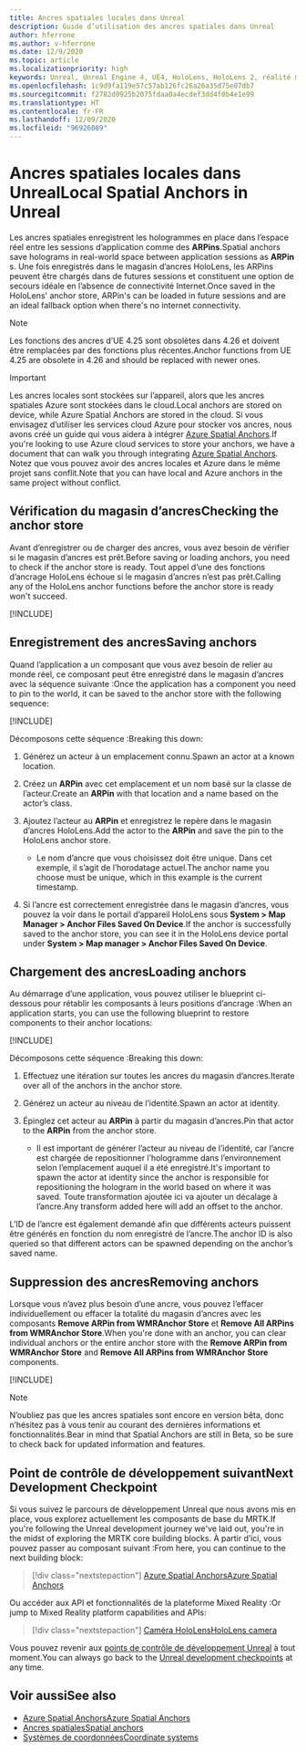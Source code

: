 ```yaml
---
title: Ancres spatiales locales dans Unreal
description: Guide d’utilisation des ancres spatiales dans Unreal
author: hferrone
ms.author: v-hferrone
ms.date: 12/9/2020
ms.topic: article
ms.localizationpriority: high
keywords: Unreal, Unreal Engine 4, UE4, HoloLens, HoloLens 2, réalité mixte, développement, fonctionnalités, documentation, guides, hologrammes, ancres spatiales, casque de réalité mixte, casque windows mixed reality, casque de réalité virtuelle
ms.openlocfilehash: 1c9d9fa119e57c57ab126fc26a26a35d75e07db7
ms.sourcegitcommit: f2782d0925b2075fdaa0a4ecdef3dd4f0b4e1e99
ms.translationtype: HT
ms.contentlocale: fr-FR
ms.lasthandoff: 12/09/2020
ms.locfileid: "96926089"
---
```

# <a name="local-spatial-anchors-in-unreal"></a><span data-ttu-id="2adc3-104">Ancres spatiales locales dans Unreal</span><span class="sxs-lookup"><span data-stu-id="2adc3-104">Local Spatial Anchors in Unreal</span></span>

<span data-ttu-id="2adc3-105">Les ancres spatiales enregistrent les hologrammes en place dans l’espace réel entre les sessions d’application comme des **ARPins**.</span><span class="sxs-lookup"><span data-stu-id="2adc3-105">Spatial anchors save holograms in real-world space between application sessions as **ARPin** s.</span></span> <span data-ttu-id="2adc3-106">Une fois enregistrés dans le magasin d’ancres HoloLens, les ARPins peuvent être chargés dans de futures sessions et constituent une option de secours idéale en l’absence de connectivité Internet.</span><span class="sxs-lookup"><span data-stu-id="2adc3-106">Once saved in the HoloLens' anchor store, ARPin's can be loaded in future sessions and are an ideal fallback option when there's no internet connectivity.</span></span>

> [!NOTE]
> <span data-ttu-id="2adc3-107">Les fonctions des ancres d’UE 4.25 sont obsolètes dans 4.26 et doivent être remplacées par des fonctions plus récentes.</span><span class="sxs-lookup"><span data-stu-id="2adc3-107">Anchor functions from UE 4.25 are obsolete in 4.26 and should be replaced with newer ones.</span></span> 

> [!IMPORTANT]
> <span data-ttu-id="2adc3-108">Les ancres locales sont stockées sur l’appareil, alors que les ancres spatiales Azure sont stockées dans le cloud.</span><span class="sxs-lookup"><span data-stu-id="2adc3-108">Local anchors are stored on device, while Azure Spatial Anchors are stored in the cloud.</span></span> <span data-ttu-id="2adc3-109">Si vous envisagez d’utiliser les services cloud Azure pour stocker vos ancres, nous avons créé un guide qui vous aidera à intégrer [Azure Spatial Anchors](unreal-azure-spatial-anchors.md).</span><span class="sxs-lookup"><span data-stu-id="2adc3-109">If you're looking to use Azure cloud services to store your anchors, we have a document that can walk you through integrating [Azure Spatial Anchors](unreal-azure-spatial-anchors.md).</span></span> <span data-ttu-id="2adc3-110">Notez que vous pouvez avoir des ancres locales et Azure dans le même projet sans conflit.</span><span class="sxs-lookup"><span data-stu-id="2adc3-110">Note that you can have local and Azure anchors in the same project without conflict.</span></span>

## <a name="checking-the-anchor-store"></a><span data-ttu-id="2adc3-111">Vérification du magasin d’ancres</span><span class="sxs-lookup"><span data-stu-id="2adc3-111">Checking the anchor store</span></span>

<span data-ttu-id="2adc3-112">Avant d’enregistrer ou de charger des ancres, vous avez besoin de vérifier si le magasin d’ancres est prêt.</span><span class="sxs-lookup"><span data-stu-id="2adc3-112">Before saving or loading anchors, you need to check if the anchor store is ready.</span></span>  <span data-ttu-id="2adc3-113">Tout appel d’une des fonctions d’ancrage HoloLens échoue si le magasin d’ancres n’est pas prêt.</span><span class="sxs-lookup"><span data-stu-id="2adc3-113">Calling any of the HoloLens anchor functions before the anchor store is ready won't succeed.</span></span>  

[!INCLUDE[](includes/tabs-sa-1.md)]

## <a name="saving-anchors"></a><span data-ttu-id="2adc3-114">Enregistrement des ancres</span><span class="sxs-lookup"><span data-stu-id="2adc3-114">Saving anchors</span></span>

<span data-ttu-id="2adc3-115">Quand l’application a un composant que vous avez besoin de relier au monde réel, ce composant peut être enregistré dans le magasin d’ancres avec la séquence suivante :</span><span class="sxs-lookup"><span data-stu-id="2adc3-115">Once the application has a component you need to pin to the world, it can be saved to the anchor store with the following sequence:</span></span> 

[!INCLUDE[](includes/tabs-sa-2.md)]

<span data-ttu-id="2adc3-116">Décomposons cette séquence :</span><span class="sxs-lookup"><span data-stu-id="2adc3-116">Breaking this down:</span></span>
1. <span data-ttu-id="2adc3-117">Générez un acteur à un emplacement connu.</span><span class="sxs-lookup"><span data-stu-id="2adc3-117">Spawn an actor at a known location.</span></span>
2. <span data-ttu-id="2adc3-118">Créez un **ARPin** avec cet emplacement et un nom basé sur la classe de l’acteur.</span><span class="sxs-lookup"><span data-stu-id="2adc3-118">Create an **ARPin** with that location and a name based on the actor’s class.</span></span> 
3. <span data-ttu-id="2adc3-119">Ajoutez l’acteur au **ARPin** et enregistrez le repère dans le magasin d’ancres HoloLens.</span><span class="sxs-lookup"><span data-stu-id="2adc3-119">Add the actor to the **ARPin** and save the pin to the HoloLens anchor store.</span></span>  
    * <span data-ttu-id="2adc3-120">Le nom d’ancre que vous choisissez doit être unique. Dans cet exemple, il s’agit de l’horodatage actuel.</span><span class="sxs-lookup"><span data-stu-id="2adc3-120">The anchor name you choose must be unique, which in this example is the current timestamp.</span></span> 

4. <span data-ttu-id="2adc3-121">Si l’ancre est correctement enregistrée dans le magasin d’ancres, vous pouvez la voir dans le portail d’appareil HoloLens sous **System > Map Manager > Anchor Files Saved On Device**.</span><span class="sxs-lookup"><span data-stu-id="2adc3-121">If the anchor is successfully saved to the anchor store, you can see it in the HoloLens device portal under **System > Map manager > Anchor Files Saved On Device**.</span></span> 

## <a name="loading-anchors"></a><span data-ttu-id="2adc3-122">Chargement des ancres</span><span class="sxs-lookup"><span data-stu-id="2adc3-122">Loading anchors</span></span>

<span data-ttu-id="2adc3-123">Au démarrage d’une application, vous pouvez utiliser le blueprint ci-dessous pour rétablir les composants à leurs positions d’ancrage :</span><span class="sxs-lookup"><span data-stu-id="2adc3-123">When an application starts, you can use the following blueprint to restore components to their anchor locations:</span></span>

[!INCLUDE[](includes/tabs-sa-3.md)]

<span data-ttu-id="2adc3-124">Décomposons cette séquence :</span><span class="sxs-lookup"><span data-stu-id="2adc3-124">Breaking this down:</span></span>
1. <span data-ttu-id="2adc3-125">Effectuez une itération sur toutes les ancres du magasin d’ancres.</span><span class="sxs-lookup"><span data-stu-id="2adc3-125">Iterate over all of the anchors in the anchor store.</span></span> 
2. <span data-ttu-id="2adc3-126">Générez un acteur au niveau de l’identité.</span><span class="sxs-lookup"><span data-stu-id="2adc3-126">Spawn an actor at identity.</span></span>
3. <span data-ttu-id="2adc3-127">Épinglez cet acteur au **ARPin** à partir du magasin d’ancres.</span><span class="sxs-lookup"><span data-stu-id="2adc3-127">Pin that actor to the **ARPin** from the anchor store.</span></span>  

    * <span data-ttu-id="2adc3-128">Il est important de générer l’acteur au niveau de l’identité, car l’ancre est chargée de repositionner l’hologramme dans l’environnement selon l’emplacement auquel il a été enregistré.</span><span class="sxs-lookup"><span data-stu-id="2adc3-128">It's important to spawn the actor at identity since the anchor is responsible for repositioning the hologram in the world based on where it was saved.</span></span> <span data-ttu-id="2adc3-129">Toute transformation ajoutée ici va ajouter un décalage à l’ancre.</span><span class="sxs-lookup"><span data-stu-id="2adc3-129">Any transform added here will add an offset to the anchor.</span></span> 

<span data-ttu-id="2adc3-130">L’ID de l’ancre est également demandé afin que différents acteurs puissent être générés en fonction du nom enregistré de l’ancre.</span><span class="sxs-lookup"><span data-stu-id="2adc3-130">The anchor ID is also queried so that different actors can be spawned depending on the anchor’s saved name.</span></span> 

## <a name="removing-anchors"></a><span data-ttu-id="2adc3-131">Suppression des ancres</span><span class="sxs-lookup"><span data-stu-id="2adc3-131">Removing anchors</span></span> 

<span data-ttu-id="2adc3-132">Lorsque vous n’avez plus besoin d’une ancre, vous pouvez l’effacer individuellement ou effacer la totalité du magasin d’ancres avec les composants **Remove ARPin from WMRAnchor Store** et **Remove All ARPins from WMRAnchor Store**.</span><span class="sxs-lookup"><span data-stu-id="2adc3-132">When you're done with an anchor, you can clear individual anchors or the entire anchor store with the **Remove ARPin from WMRAnchor Store** and **Remove All ARPins from WMRAnchor Store** components.</span></span>

[!INCLUDE[](includes/tabs-sa-4.md)]

> [!NOTE]
> <span data-ttu-id="2adc3-133">N’oubliez pas que les ancres spatiales sont encore en version bêta, donc n’hésitez pas à vous tenir au courant des dernières informations et fonctionnalités.</span><span class="sxs-lookup"><span data-stu-id="2adc3-133">Bear in mind that Spatial Anchors are still in Beta, so be sure to check back for updated information and features.</span></span>

## <a name="next-development-checkpoint"></a><span data-ttu-id="2adc3-134">Point de contrôle de développement suivant</span><span class="sxs-lookup"><span data-stu-id="2adc3-134">Next Development Checkpoint</span></span>

<span data-ttu-id="2adc3-135">Si vous suivez le parcours de développement Unreal que nous avons mis en place, vous explorez actuellement les composants de base du MRTK.</span><span class="sxs-lookup"><span data-stu-id="2adc3-135">If you're following the Unreal development journey we've laid out, you're in the midst of exploring the MRTK core building blocks.</span></span> <span data-ttu-id="2adc3-136">À partir d’ici, vous pouvez passer au composant suivant :</span><span class="sxs-lookup"><span data-stu-id="2adc3-136">From here, you can continue to the next building block:</span></span> 

> [!div class="nextstepaction"]
> [<span data-ttu-id="2adc3-137">Azure Spatial Anchors</span><span class="sxs-lookup"><span data-stu-id="2adc3-137">Azure Spatial Anchors</span></span>](unreal-azure-spatial-anchors.md)

<span data-ttu-id="2adc3-138">Ou accéder aux API et fonctionnalités de la plateforme Mixed Reality :</span><span class="sxs-lookup"><span data-stu-id="2adc3-138">Or jump to Mixed Reality platform capabilities and APIs:</span></span>

> [!div class="nextstepaction"]
> [<span data-ttu-id="2adc3-139">Caméra HoloLens</span><span class="sxs-lookup"><span data-stu-id="2adc3-139">HoloLens camera</span></span>](unreal-hololens-camera.md)

<span data-ttu-id="2adc3-140">Vous pouvez revenir aux [points de contrôle de développement Unreal](unreal-development-overview.md#2-core-building-blocks) à tout moment.</span><span class="sxs-lookup"><span data-stu-id="2adc3-140">You can always go back to the [Unreal development checkpoints](unreal-development-overview.md#2-core-building-blocks) at any time.</span></span>

## <a name="see-also"></a><span data-ttu-id="2adc3-141">Voir aussi</span><span class="sxs-lookup"><span data-stu-id="2adc3-141">See also</span></span>
* [<span data-ttu-id="2adc3-142">Azure Spatial Anchors</span><span class="sxs-lookup"><span data-stu-id="2adc3-142">Azure Spatial Anchors</span></span>](unreal-azure-spatial-anchors.md)
* [<span data-ttu-id="2adc3-143">Ancres spatiales</span><span class="sxs-lookup"><span data-stu-id="2adc3-143">Spatial anchors</span></span>](../../design/spatial-anchors.md)
* [<span data-ttu-id="2adc3-144">Systèmes de coordonnées</span><span class="sxs-lookup"><span data-stu-id="2adc3-144">Coordinate systems</span></span>](../../design/coordinate-systems.md)
